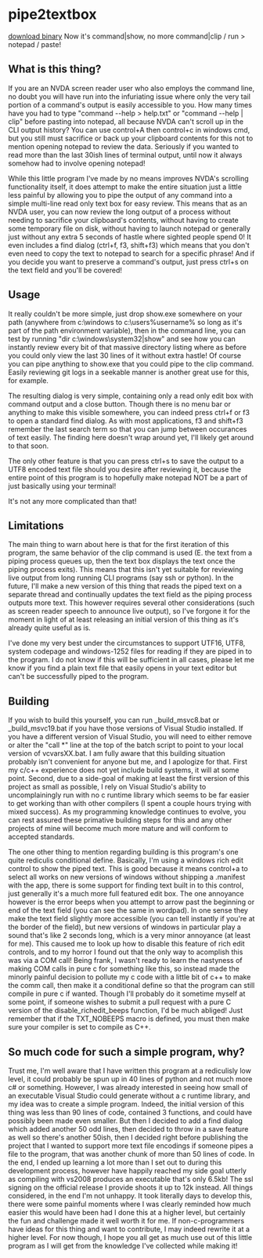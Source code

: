# pipe2textbox
[download binary](https://github.com/samtupy/pipe2textbox/releases/latest/download/show.exe)
Now it's command|show, no more command|clip / run > notepad / paste!

## What is this thing?
If you are an NVDA screen reader user who also employs the command line, no doubt you will have run into the infuriating issue where only the very tail portion of a command's output is easily accessible to you. How many times have you had to type "command --help > help.txt" or "command --help | clip" before pasting into notepad, all because NVDA can't scroll up in the CLI output history? You can use control+A then control+c in windows cmd, but you still must sacrifice or back up your clipboard contents for this not to mention opening notepad to review the data. Seriously if you wanted to read more than the last 30ish lines of terminal output, until now it always somehow had to involve opening notepad!

While this little program I've made by no means improves NVDA's scrolling functionality itself, it does attempt to make the entire situation just a little less painful by allowing you to pipe the output of any command into a simple multi-line read only text box for easy review. This means that as an NVDA user, you can now review the long output of a process without needing to sacrifice your clipboard's contents, without having to create some temporary file on disk, without having to launch notepad or generally just without any extra 5 seconds of hastle where sighted people spend 0! It even includes a find dialog (ctrl+f, f3, shift+f3) which means that you don't even need to copy the text to notepad to search for a specific phrase! And if you decide you want to preserve a command's output, just press ctrl+s on the text field and you'll be covered!

## Usage
It really couldn't be more simple, just drop show.exe somewhere on your path (anywhere from c:\windows to c:\users\%username% so long as it's part of the path environment variable), then in the command line, you can test by running "dir c:\windows\system32|show" and see how you can instantly review every bit of that massive directory listing where as before you could only view the last 30 lines of it without extra hastle! Of course you can pipe anything to show.exe that you could pipe to the clip command. Easily reviewing git logs in a seekable manner is another great use for this, for example.

The resulting dialog is very simple, containing only a read only edit box with command output and a close button. Though there is no menu bar or anything to make this visible somewhere, you can indeed press ctrl+f or f3 to open a standard find dialog. As with most applications, f3 and shift+f3 remember the last search term so that you can jump between occurances of text easily. The finding here doesn't wrap around yet, I'll likely get around to that soon.

The only other feature is that you can press ctrl+s to save the output to a UTF8 encoded text file should you desire after reviewing it, because the entire point of this program is to hopefully make notepad NOT be a part of just basically using your terminal!

It's not any more complicated than that!

## Limitations
The main thing to warn about here is that for the first iteration of this program, the same behavior of the clip command is used (E. the text from a piping process queues up, then the text box displays the text once the piping process exits). This means that this isn't yet suitable for reviewing live output from long running CLI programs (say ssh or python). In the future, I'll make a new version of this thing that reads the piped text on a separate thread and continually updates the text field as the piping process outputs more text. This however requires several other considerations (such as screen reader speech to announce live output), so I've forgone it for the moment in light of at least releasing an initial version of this thing as it's already quite useful as is.

I've done my very best under the circumstances to support UTF16, UTF8, system codepage and windows-1252 files for reading if they are piped in to the program. I do not know if this will be sufficient in all cases, please let me know if you find a plain text file that easily opens in your text editor but can't be successfully piped to the program.

## Building
If you wish to build this yourself, you can run _build_msvc8.bat or _build_msvc19.bat if you have those versions of Visual Studio installed. If you have a different version of Visual Studio, you will need to either remove or alter the "call *" line at the top of the batch script to point to your local version of vcvarsXX.bat. I am fully aware that this building situation probably isn't convenient for anyone but me, and I apologize for that. First my c/c++ experience does not yet include build systems, it will at some point. Second, due to a side-goal of making at least the first version of this project as small as possible, I rely on Visual Studio's ability to uncomplainingly run with no c runtime library which seems to be far easier to get working than with other compilers (I spent a couple hours trying with mixed success). As my programming knowledge continues to evolve, you can rest assured these primative building steps for this and any other projects of mine will become much more mature and will conform to accepted standards.

The one other thing to mention regarding building is this program's one quite rediculis conditional define. Basically, I'm using a windows rich edit control to show the piped text. This is good because it means control+a to select all works on new versions of windows without shipping a .manifest with the app, there is some support for finding text built in to this control, just generally it's a much more full featured edit box. The one annoyance however is the error beeps when you attempt to arrow past the beginning or end of the text field (you can see the same in wordpad). In one sense they make the text field slightly more accessible (you can tell instantly if you're at the border of the field), but new versions of windows in particular play a sound that's like 2 seconds long, which is a very minor annoyance (at least for me). This caused me to look up how to disable this feature of rich edit controls, and to my horror I found out that the only way to acomplish this was via a COM call! Being frank, I wasn't ready to learn the nastyness of making COM calls in pure c for something like this, so instead made the minorly painful decision to pollute my c code with a little bit of c++ to make the comm call, then make it a conditional define so that the program can still compile in pure c if wanted. Though I'll probably do it sometime myself at some point, if someone wishes to submit a pull request with a pure C version of the disable_richedit_beeps function, I'd be much abliged! Just remember that if the TXT_NOBEEPS macro is defined, you must then make sure your compiler is set to compile as C++.

## So much code for such a simple program, why?
Trust me, I'm well aware that I have written this program at a rediculisly low level, it could probably be spun up in 40 lines of python and not much more c# or something. However, I was already interested in seeing how small of an executable Visual Studio could generate without a c runtime library, and my idea was to create a simple program. Indeed, the initial version of this thing was less than 90 lines of code, contained 3 functions, and could have possibly been made even smaller. But then I decided to add a find dialog which added another 50 odd lines, then decided to throw in a save feature as well so there's another 50ish, then I decided right before publishing the project that I wanted to support more text file encodings if someone pipes a file to the program, that was another chunk of more than 50 lines of code. In the end, I ended up learning a lot more than I set out to during this development process, however have happily reached my side goal utterly as compiling with vs2008 produces an executable that's only 6.5kb! The ssl signing on the official release I provide shoots it up to 12k instead. All things considered, in the end I'm not unhappy. It took literally days to develop this, there were some painful moments where I was clearly reminded how much easier this would have been had I done this at a higher level, but certainly the fun and challenge made it well worth it for me. If non-c-programmers have ideas for this thing and want to contribute, I may indeed rewrite it at a higher level. For now though, I hope you all get as much use out of this little program as I will get from the knowledge I've collected while making it!
